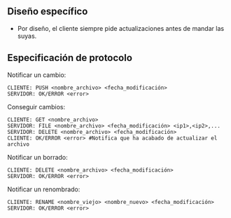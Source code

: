 ## Diseño específico
* Por diseño, el cliente siempre pide actualizaciones antes de mandar las suyas.

## Especificación de protocolo
Notificar un cambio:
```
CLIENTE: PUSH <nombre_archivo> <fecha_modificación>
SERVIDOR: OK/ERROR <error>
```
Conseguir cambios:
```
CLIENTE: GET <nombre_archivo>
SERVIDOR: FILE <nombre_archivo> <fecha_modificación> <ip1>,<ip2>,...
SERVIDOR: DELETE <nombre_archivo> <fecha_modificación>
CLIENTE: OK/ERROR <error> #Notifica que ha acabado de actualizar el archivo
```
Notificar un borrado:
```
CLIENTE: DELETE <nombre_archivo> <fecha_modificación>
SERVIDOR: OK/ERROR <error>
```
Notificar un renombrado:
```
CLIENTE: RENAME <nombre_viejo> <nombre_nuevo> <fecha_modificación>
SERVIDOR: OK/ERROR <error>
```
